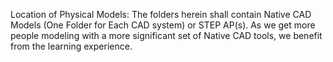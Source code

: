 Location of Physical Models:
The folders herein shall contain Native CAD Models (One Folder for Each CAD system) or STEP AP(s). As we get more people modeling with a more significant set of Native CAD tools, we benefit from the learning experience.
